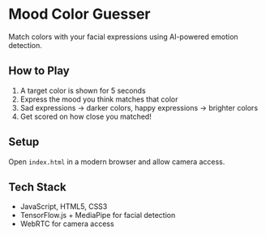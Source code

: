 # Mood Color Guesser

Match colors with your facial expressions using AI-powered emotion detection.

## How to Play

1. A target color is shown for 5 seconds
2. Express the mood you think matches that color
3. Sad expressions → darker colors, happy expressions → brighter colors
4. Get scored on how close you matched!

## Setup

Open `index.html` in a modern browser and allow camera access.

## Tech Stack

- JavaScript, HTML5, CSS3
- TensorFlow.js + MediaPipe for facial detection
- WebRTC for camera access